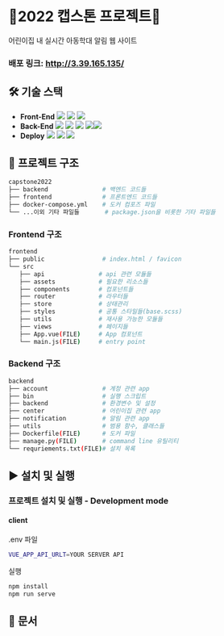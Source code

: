# 🌱2022 캡스톤 프로젝트🌱

어린이집 내 실시간 아동학대 알림 웹 사이트

### 배포 링크: http://3.39.165.135/
 
## 🛠️ 기술 스택
- **Front-End** <img src="https://img.shields.io/badge/Vue.js-4FC08D?style=flat&logo=Vue.js&logoColor=white"> <img src="https://img.shields.io/badge/NGINX-009639?style=flat&logo=NGINX&logoColor=white"> <img src="https://img.shields.io/badge/Bootstrap-7952B3?style=flat&logo=Bootstrap&logoColor=white">
- **Back-End** <img src="https://img.shields.io/badge/Django-092E20?style=flat&logo=Django&logoColor=white"> <img src="https://img.shields.io/badge/Redis-DC382D?style=flat&logo=Redis&logoColor=white"> <img src="https://img.shields.io/badge/Celery-37814A?style=flat&logo=Celery&logoColor=white"> <img src="https://img.shields.io/badge/SQLite-003B57?style=flat&logo=SQLite&logoColor=white"><img src="https://img.shields.io/badge/Socket.io-010101?style=flat&logo=Socket.io&logoColor=white">
- **Deploy** <img src="https://img.shields.io/badge/Docker-2496ED?style=flat&logo=Docker&logoColor=white"> <img src="https://img.shields.io/badge/EC2-010101?style=flat&logo=EC2&logoColor=white"> <img src="https://img.shields.io/badge/AmazonS3-569A31?style=flat&logo=AmazonS3&logoColor=white">


 ## 📁 프로젝트 구조
 
 ```bash
capstone2022
├── backend               # 백엔드 코드들
├── frontend              # 프론트엔드 코드들
├── docker-compose.yml    # 도커 컴포즈 파일
└── ...이외 기타 파일들       # package.json을 비롯한 기타 파일들
```

 ### Frontend 구조
 
 ```bash
frontend
├── public                # index.html / favicon
└── src
    ├── api               # api 관련 모듈들
    ├── assets            # 필요한 리소스들
    ├── components        # 컴포넌트들
    ├── router            # 라우터들
    ├── store             # 상태관리
    ├── styles            # 공통 스타일들(base.scss)
    ├── utils             # 재사용 가능한 모듈들
    ├── views             # 페이지들
    ├── App.vue(FILE)     # App 컴포넌트
    └── main.js(FILE)     # entry point
```

 ### Backend 구조
 
 ```bash
backend
├── account               # 계정 관련 app
├── bin                   # 실행 스크립트
├── backend               # 환경변수 및 설정
├── center                # 어린이집 관련 app
├── notification          # 알림 관련 app
├── utils                 # 범용 함수, 클래스들
├── Dockerfile(FILE)      # 도커 파일
├── manage.py(FILE)       # command line 유틸리티
└── requriements.txt(FILE)# 설치 목록
```

 ## ▶️ 설치 및 실행
 
 ### 프로젝트 설치 및 실행 - Development mode
 #### client
.env 파일
```bash
VUE_APP_API_URLT=YOUR SERVER API
 ```
 실행
 ```bash
 npm install
 npm run serve
 ```
 
 ## 📘 문서
